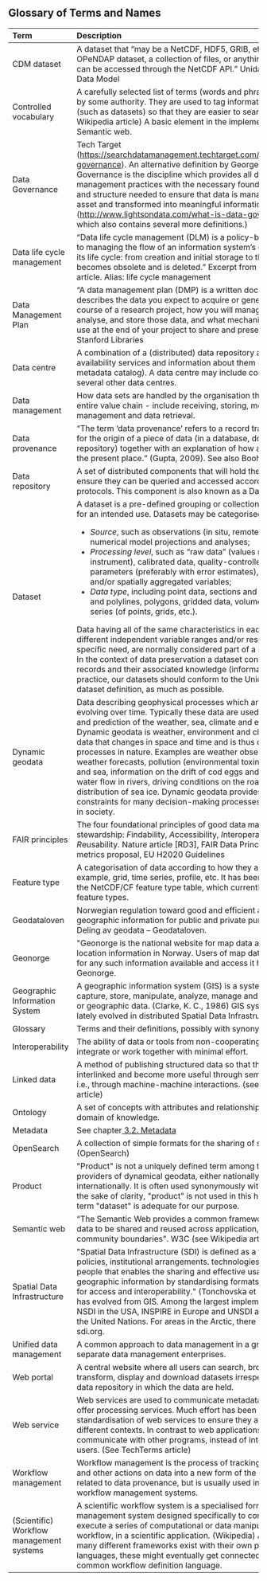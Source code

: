 ## Glossary of Terms and Names
|Term|Description|
|:----|:----|
|CDM dataset|A dataset that “may be a NetCDF, HDF5, GRIB, etc. file, an OPeNDAP dataset, a collection of files, or anything else which can be accessed through the NetCDF API.” Unidata Common Data Model|
|Controlled vocabulary|A carefully selected list of terms (words and phrases) controlled by some authority. They are used to tag information elements (such as datasets) so that they are easier to search for. (see Wikipedia article) A basic element in the implementation of the Semantic web.|
|Data Governance|Tech Target (https://searchdatamanagement.techtarget.com/definition/data-governance). An alternative definition by George Firican: “Data Governance is the discipline which provides all data management practices with the necessary foundation, strategy, and structure needed to ensure that data is managed as an asset and transformed into meaningful information.” (http://www.lightsondata.com/what-is-data-governance/ which also contains several more definitions.)|
|Data life cycle management|“Data life cycle management (DLM) is a policy-based approach to managing the flow of an information system’s data throughout its life cycle: from creation and initial storage to the time when it becomes obsolete and is deleted.” Excerpt from TechTarget article. Alias: life cycle management|
|Data Management Plan|“A data management plan (DMP) is a written document that describes the data you expect to acquire or generate during the course of a research project, how you will manage, describe, analyse, and store those data, and what mechanisms you will use at the end of your project to share and preserve your data.” Stanford Libraries|
|Data centre|A combination of a (distributed) data repository and the data availability services and information about them (e.g., a metadata catalog). A data centre may include contributions from several other data centres.|
|Data management|How data sets are handled by the organisation through the entire value chain - include receiving, storing, metadata management and data retrieval.|
|Data provenance|“The term ‘data provenance’ refers to a record trail that accounts for the origin of a piece of data (in a database, document or repository) together with an explanation of how and why it got to the present place.” (Gupta, 2009). See also Boohers (2015)|
|Data repository|A set of distributed components that will hold the data and ensure they can be queried and accessed according to agreed protocols. This component is also known as a Data Node.|
|Dataset|A dataset is a pre-defined grouping or collection of related data for an intended use. Datasets may be categorised by: <ul><li>_Source_, such as observations (in situ, remotely sensed) and numerical model projections and analyses;</li> <li>_Processing level_, such as “raw data” (values measured by an instrument), calibrated data, quality-controlled data, derived parameters (preferably with error estimates), temporally and/or spatially aggregated variables; <li>_Data type_, including point data, sections and profiles, lines and polylines, polygons, gridded data, volume data, and time series (of points, grids, etc.).</ul> Data having all of the same characteristics in each category, but different independent variable ranges and/or responding to a specific need, are normally considered part of a single dataset. In the context of data preservation a dataset consists of the data records and their associated knowledge (information, tools). In practice, our datasets should conform to the Unidata CDM dataset definition, as much as possible.|
|Dynamic geodata|Data describing geophysical processes which are continuously evolving over time. Typically these data are used for monitoring and prediction of the weather, sea, climate and environment. Dynamic geodata is weather, environment and climate-related data that changes in space and time and is thus descriptive of processes in nature. Examples are weather observations, weather forecasts, pollution (environmental toxins) in water, air and sea, information on the drift of cod eggs and salmon lice, water flow in rivers, driving conditions on the roads and the distribution of sea ice. Dynamic geodata provides important constraints for many decision-making processes and activities in society.|
|FAIR principles|The four foundational principles of good data management and stewardship: *F*indability, *A*ccessibility, *I*nteroperability and *R*eusability. Nature article [RD3], FAIR Data Principles, FAIR metrics proposal, EU H2020 Guidelines|
|Feature type|A categorisation of data according to how they are stored, for example, grid, time series, profile, etc. It has been formalised in the NetCDF/CF feature type table, which currently defines eight feature types.|
|Geodataloven|Norwegian regulation toward good and efficient access to public geographic information for public and private purposes." See Deling av geodata – Geodataloven.
Geonorge|	"Geonorge is the national website for map data and other location information in Norway. Users of map data can search for any such information available and access it here." See Geonorge.|
|Geographic Information System	|A geographic information system (GIS) is a system designed to capture, store, manipulate, analyze, manage and present spatial or geographic data. (Clarke, K. C., 1986) GIS systems have lately evolved in distributed Spatial Data Infrastructures (SDI)
|Glossary	|Terms and their definitions, possibly with synonyms.
|Interoperability|	The ability of data or tools from non-cooperating resources to integrate or work together with minimal effort.
|Linked data|	A method of publishing structured data so that they can be interlinked and become more useful through semantic queries, i.e., through machine-machine interactions. (see Wikipedia article)
|Ontology|	A set of concepts with attributes and relationships that define a domain of knowledge.
Metadata| See chapter[ 3.2. Metadata](struct_metadata.md)
|OpenSearch|	A collection of simple formats for the sharing of search results (OpenSearch)
|Product|	"Product" is not a uniquely defined term among the various providers of dynamical geodata, either nationally or internationally. It is often used synonymously with "dataset." For the sake of clarity, "product" is not used in this handbook. The term "dataset" is adequate for our purpose.
|Semantic web|	“The Semantic Web provides a common framework that allows data to be shared and reused across application, enterprise, and community boundaries". W3C (see Wikipedia article)
|Spatial Data Infrastructure|	"Spatial Data Infrastructure (SDI) is defined as a framework of policies, institutional arrangements. technologies, data, and people that enables the sharing and effective usage of geographic information by standardising formats and protocols for access and interoperability." (Tonchovska et al, 2012). SDI has evolved from GIS. Among the largest implementations are: NSDI in the USA, INSPIRE in Europe and UNSDI as an effort by the United Nations. For areas in the Arctic, there is arctic-sdi.org.
|Unified data management|	A common approach to data management in a grouping of separate data management enterprises.
|Web portal|	A central website where all users can search, browse, access, transform, display and download datasets irrespective of the data repository in which the data are held.
|Web service|	Web services are used to communicate metadata, data and to offer processing services. Much effort has been put on standardisation of web services to ensure they are reusable in different contexts. In contrast to web applications, web services communicate with other programs, instead of interactively with users. (See TechTerms article)
|Workflow management|	Workflow management is the process of tracking data, software and other actions on data into a new form of the data. It is related to data provenance, but is usually used in the context of workflow management systems.
|(Scientific) Workflow management systems|	A scientific workflow system is a specialised form of a workflow management system designed specifically to compose and execute a series of computational or data manipulation steps, or workflow, in a scientific application. (Wikipedia) As of today, many different frameworks exist with their own proprietary languages, these might eventually get connected by using a common workflow definition language.|
